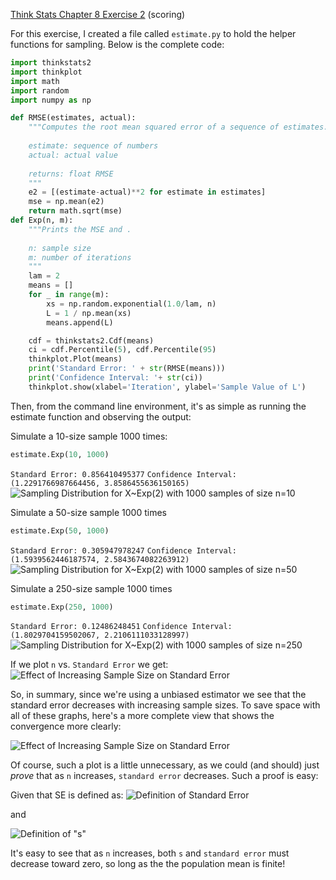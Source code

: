 [Think Stats Chapter 8 Exercise 2](http://greenteapress.com/thinkstats2/html/thinkstats2009.html#toc77) (scoring)

For this exercise, I created a file called `estimate.py` to hold the helper functions for sampling. Below is the complete code:

```python
import thinkstats2
import thinkplot
import math
import random
import numpy as np

def RMSE(estimates, actual):
    """Computes the root mean squared error of a sequence of estimates.         
                                                                                
    estimate: sequence of numbers                                               
    actual: actual value                                                        
                                                                                
    returns: float RMSE                                                         
    """
    e2 = [(estimate-actual)**2 for estimate in estimates]
    mse = np.mean(e2)
    return math.sqrt(mse)
def Exp(n, m):
    """Prints the MSE and .                                                       
                                                                                  
    n: sample size                                                                
    m: number of iterations                                                       
    """
    lam = 2
    means = []
    for _ in range(m):
        xs = np.random.exponential(1.0/lam, n)
        L = 1 / np.mean(xs)
        means.append(L)

    cdf = thinkstats2.Cdf(means)
    ci = cdf.Percentile(5), cdf.Percentile(95)
    thinkplot.Plot(means)
    print('Standard Error: ' + str(RMSE(means)))
    print('Confidence Interval: '+ str(ci))
    thinkplot.show(xlabel='Iteration', ylabel='Sample Value of L')
```

Then, from the command line environment, it's as simple as running the estimate function and observing the output:

Simulate a 10-size sample 1000 times:
```python
estimate.Exp(10, 1000)
```
`Standard Error: 0.856410495377`
`Confidence Interval: (1.2291766987664456, 3.8586455636150165)`
![Sampling Distribution for X~Exp(2) with 1000 samples of size n=10 ](http://i.imgur.com/EWqzJUX.png)

Simulate a 50-size sample 1000 times
```python
estimate.Exp(50, 1000) 
```
`Standard Error: 0.305947978247`
`Confidence Interval: (1.5939562446187574, 2.5843674082263912)`
![Sampling Distribution for X~Exp(2) with 1000 samples of size n=50](http://i.imgur.com/ei4fRyj.png)

Simulate a 250-size sample 1000 times
```python
estimate.Exp(250, 1000)
```
`Standard Error: 0.12486248451`
`Confidence Interval: (1.8029704159502067, 2.2106111033128997)`
![Sampling Distribution for X~Exp(2) with 1000 samples of size n=250](http://i.imgur.com/ye2kIPk.png)


If we plot `n` vs. `Standard Error` we get:
![Effect of Increasing Sample Size on Standard Error](http://i.imgur.com/0Fmdd1j.png)

So, in summary, since we're using a unbiased estimator we see that the standard error decreases with increasing sample sizes. To save space with all of these graphs, here's a more complete view that shows the convergence more clearly:

![Effect of Increasing Sample Size on Standard Error](http://i.imgur.com/Pewy5lP.png)

Of course, such a plot is a little unnecessary, as we could (and should) just *prove* that as `n` increases, `standard error` decreases. Such a proof is easy:

Given that SE is defined as:
![Definition of Standard Error](https://upload.wikimedia.org/math/b/b/2/bb234d9a63401082dbd197c430fd35c9.png)

and

![Definition of "s"](https://upload.wikimedia.org/math/b/2/6/b26a881372bbca2d567df98c6ef84418.png)

It's easy to see that as `n` increases, both `s` and `standard error` must decrease toward zero, so long as the the population mean is finite!
